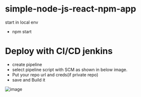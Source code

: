 # simple-node-js-react-npm-app

start in local env
* npm start 

  
#  Deploy with CI/CD jenkins   
* create pipeline 
* select pipeline script with SCM as shown in below image.
* Put your repo url and creds(if private repo)
* save and Build it

![image](https://user-images.githubusercontent.com/53166316/111109622-213f3d00-8581-11eb-904f-801b2af6e60b.png)
